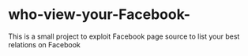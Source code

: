 # who-view-your-Facebook-
This is a small project to exploit Facebook page source to list your best relations on Facebook
